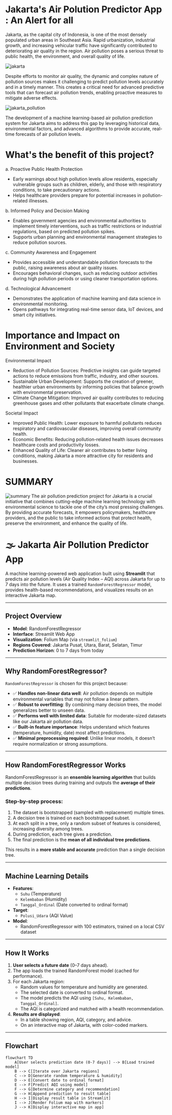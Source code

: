 # Jakarta's Air Polution Predictor App : An Alert for all
Jakarta, as the capital city of Indonesia, is one of the most densely populated urban areas in Southeast Asia. Rapid urbanization, industrial growth, and increasing vehicular traffic have significantly contributed to deteriorating air quality in the region. Air pollution poses a serious threat to public health, the environment, and overall quality of life.

![jakarta](https://github.com/Farhan-Fadillah/picture_list/blob/039fc4643af941893e8a1d941898c15c35384295/jakarta.jpg)

Despite efforts to monitor air quality, the dynamic and complex nature of pollution sources makes it challenging to predict pollution levels accurately and in a timely manner. This creates a critical need for advanced predictive tools that can forecast air pollution trends, enabling proactive measures to mitigate adverse effects.

![jakarta_pollution](https://github.com/Farhan-Fadillah/picture_list/blob/cda28029919fff8c235c864126960aac5f54eb5b/jakarta%20air%20polution.jpg)

The development of a machine learning-based air pollution prediction system for Jakarta aims to address this gap by leveraging historical data, environmental factors, and advanced algorithms to provide accurate, real-time forecasts of air pollution levels.

# What's the benefit of this project?
a. Proactive Public Health Protection
  - Early warnings about high pollution levels allow residents, especially vulnerable groups such as children, elderly, and those with
    respiratory conditions, to take precautionary actions.
  - Helps healthcare providers prepare for potential increases in pollution-related illnesses.

b. Informed Policy and Decision Making
  - Enables government agencies and environmental authorities to implement timely interventions, such as traffic restrictions or industrial regulations, based on
    predicted pollution spikes.
  - Supports urban planning and environmental management strategies to reduce pollution sources.
    
c. Community Awareness and Engagement
  - Provides accessible and understandable pollution forecasts to the public, raising awareness about air quality issues.
  - Encourages behavioral changes, such as reducing outdoor activities during high pollution periods or using cleaner transportation options.

d. Technological Advancement
  - Demonstrates the application of machine learning and data science in environmental monitoring.
  - Opens pathways for integrating real-time sensor data, IoT devices, and smart city initiatives.

# Importance and Impact on Environment and Society
Environmental Impact
  - Reduction of Pollution Sources: Predictive insights can guide targeted actions to reduce emissions from traffic, industry, and other sources.
  - Sustainable Urban Development: Supports the creation of greener, healthier urban environments by informing policies that balance growth with environmental
    preservation.
  - Climate Change Mitigation: Improved air quality contributes to reducing greenhouse gases and other pollutants that exacerbate climate change.

Societal Impact
  - Improved Public Health: Lower exposure to harmful pollutants reduces respiratory and cardiovascular diseases, improving overall community health.
  - Economic Benefits: Reducing pollution-related health issues decreases healthcare costs and productivity losses.
  - Enhanced Quality of Life: Cleaner air contributes to better living conditions, making Jakarta a more attractive city for residents and businesses.

# SUMMARY
![summary](https://github.com/Farhan-Fadillah/picture_list/blob/cda28029919fff8c235c864126960aac5f54eb5b/TABLE%20ASPECT%20POLUTION%20APP.png)
The air pollution prediction project for Jakarta is a crucial initiative that combines cutting-edge machine learning technology with environmental science to tackle one of the city’s most pressing challenges. By providing accurate forecasts, it empowers policymakers, healthcare providers, and the public to take informed actions that protect health, preserve the environment, and enhance the quality of life.

# 🌫️ Jakarta Air Pollution Predictor App

A machine learning-powered web application built using **Streamlit** that predicts air pollution levels (Air Quality Index – AQI) across Jakarta for up to 7 days into the future. It uses a trained `RandomForestRegressor` model, provides health-based recommendations, and visualizes results on an interactive Jakarta map.

---

## Project Overview

- **Model**: RandomForestRegressor
- **Interface**: Streamlit Web App
- **Visualization**: Folium Map (via `streamlit_folium`)
- **Regions Covered**: Jakarta Pusat, Utara, Barat, Selatan, Timur
- **Prediction Horizon**: 0 to 7 days from today

---

## Why RandomForestRegressor?

`RandomForestRegressor` is chosen for this project because:

- ✅ **Handles non-linear data well**: Air pollution depends on multiple environmental variables that may not follow a linear pattern.
- ✅ **Robust to overfitting**: By combining many decision trees, the model generalizes better to unseen data.
- ✅ **Performs well with limited data**: Suitable for moderate-sized datasets like our Jakarta air pollution data.
- ✅ **Built-in feature importance**: Helps understand which features (temperature, humidity, date) most affect predictions.
- ✅ **Minimal preprocessing required**: Unlike linear models, it doesn’t require normalization or strong assumptions.

---

## How RandomForestRegressor Works

RandomForestRegressor is an **ensemble learning algorithm** that builds multiple decision trees during training and outputs the **average of their predictions**.

### Step-by-step process:
1. The dataset is bootstrapped (sampled with replacement) multiple times.
2. A decision tree is trained on each bootstrapped subset.
3. At each split in a tree, only a random subset of features is considered, increasing diversity among trees.
4. During prediction, each tree gives a prediction.
5. The final prediction is the **mean of all individual tree predictions**.

This results in a **more stable and accurate** prediction than a single decision tree.

---

## Machine Learning Details

- **Features**:
  - `Suhu` (Temperature)
  - `Kelembaban` (Humidity)
  - `Tanggal_Ordinal` (Date converted to ordinal format)
- **Target**:
  - `Polusi_Udara` (AQI Value)
- **Model**:
  - RandomForestRegressor with 100 estimators, trained on a local CSV dataset

---

## How It Works

1. **User selects a future date** (0–7 days ahead).
2. The app loads the trained RandomForest model (cached for performance).
3. For each Jakarta region:
   - Random values for temperature and humidity are generated.
   - The selected date is converted to ordinal format.
   - The model predicts the AQI using `[Suhu, Kelembaban, Tanggal_Ordinal]`.
   - The AQI is categorized and matched with a health recommendation.
4. **Results are displayed**:
   - In a table showing region, AQI, category, and advice.
   - On an interactive map of Jakarta, with color-coded markers.

---

## Flowchart

```mermaid
flowchart TD
    A[User selects prediction date (0-7 days)] --> B[Load trained model]
    B --> C[Iterate over Jakarta regions]
    C --> D[Generate random temperature & humidity]
    D --> E[Convert date to ordinal format]
    E --> F[Predict AQI using model]
    F --> G[Determine category and recommendation]
    G --> H[Append prediction to result table]
    H --> I[Display result table in Streamlit]
    I --> J[Render Folium map with markers]
    J --> K[Display interactive map in app]
```

